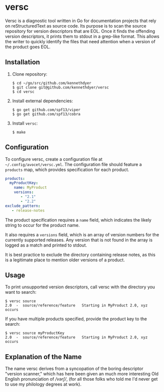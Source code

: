# versc

Versc is a diagnostic tool written in Go for documentation projects that rely on reStructuredText
as source code. Its purpose is to scan the source repository for version descriptors that are EOL.
Once it finds the offending version descriptors, it prints them to stdout in a grep-like format.
This allows the writer to quickly identify the files that need attention when a version of the
product goes EOL.

## Installation

1. Clone repository:
   ```
   $ cd ~/go/src/github.com/kennethdyer 
   $ git clone git@github.com/kennethdyer/versc
   $ cd versc
   ```
   
2. Install external dependencies:
   ```
   $ go get github.com/spf13/viper
   $ go get github.com/spf13/cobra
   ```
   
4. Install `versc`:

   ```
   $ make
   ```

## Configuration

To configure versc, create a configuration file at `~/.config/avocet/versc.yml`.  The configuration file
should feature a `products` map, which provides specification for each product.    

```yml
products:
  myProductKey:
    name: MyProduct
    versions:
       - "2.1"
       - "2.2"
exclude_pattern:
   - release-notes
```
 
The product specification requires a `name` field, which indicates the likely string to occur 
for the product name.  

It also requires a `versions` field, which is an array of version numbers for the currently supported releases.  Any version that is not found in the array is logged as a match and printed to stdout.

It is best practice to exclude the directory containing release notes, as this is a legitimate place
to mention older versions of a product.

## Usage

To print unsupported version descriptors, call versc with the directory you want to search:

```
$ versc source
2.0  -  source/reference/feature   Starting in MyProduct 2.0, xyz occurs
```
 
If you have multiple products specified, provide the product key to the search:

```
$ versc source myProductKey
2.0  -  source/reference/feature   Starting in MyProduct 2.0, xyz occurs
```

## Explanation of the Name

The name versc derives from a syncopation of the boring descriptor "version scanner,"
which has here been given an much more interesting Old English pronunciation of */vərʃ/*,
(for all those folks who told me I'd never get to use my philology degrees at work).

